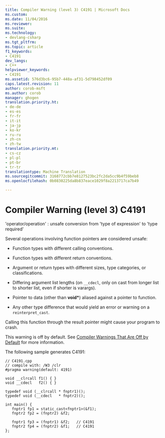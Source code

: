 ```yaml
---
title: Compiler Warning (level 3) C4191 | Microsoft Docs
ms.custom: 
ms.date: 11/04/2016
ms.reviewer: 
ms.suite: 
ms.technology:
- devlang-csharp
ms.tgt_pltfrm: 
ms.topic: article
f1_keywords:
- C4191
dev_langs:
- C++
helpviewer_keywords:
- C4191
ms.assetid: 576d3bc6-95b7-448a-af31-5d798452df09
caps.latest.revision: 11
author: corob-msft
ms.author: corob
manager: ghogen
translation.priority.ht:
- de-de
- es-es
- fr-fr
- it-it
- ja-jp
- ko-kr
- ru-ru
- zh-cn
- zh-tw
translation.priority.mt:
- cs-cz
- pl-pl
- pt-br
- tr-tr
translationtype: Machine Translation
ms.sourcegitcommit: 3168772cbb7e8127523bc2fc2da5cc9b4f59beb8
ms.openlocfilehash: 0b0830225da8b837eace1029f8a2213717ca7b49

---
```

# <a name="compiler-warning-level-3-c4191"></a>Compiler Warning (level 3) C4191
'operator/operation' : unsafe conversion from 'type of expression' to 'type required'  
  
 Several operations involving function pointers are considered unsafe:  
  
-   Function types with different calling conventions.  
  
-   Function types with different return conventions.  
  
-   Argument or return types with different sizes, type categories, or classifications.  
  
-   Differing argument list lengths (on `__cdecl`, only on cast from longer list to shorter list, even if shorter is varargs).  
  
-   Pointer to data (other than **void\***) aliased against a pointer to function.  
  
-   Any other type difference that would yield an error or warning on a `reinterpret_cast`.  
  
 Calling this function through the result pointer might cause your program to crash.  
  
 This warning is off by default. See [Compiler Warnings That Are Off by Default](../../preprocessor/compiler-warnings-that-are-off-by-default.md) for more information.  
  
 The following sample generates C4191:  
  
```  
// C4191.cpp  
// compile with: /W3 /clr  
#pragma warning(default: 4191)  
  
void __clrcall f1() { }  
void __cdecl   f2() { }  
  
typedef void (__clrcall * fnptr1)();  
typedef void (__cdecl   * fnptr2)();  
  
int main() {  
   fnptr1 fp1 = static_cast<fnptr1>(&f1);  
   fnptr2 fp2 = (fnptr2) &f2;  
  
   fnptr1 fp3 = (fnptr1) &f2;   // C4191  
   fnptr2 fp4 = (fnptr2) &f1;   // C4191  
};  
```


<!--HONumber=Jan17_HO4-->



